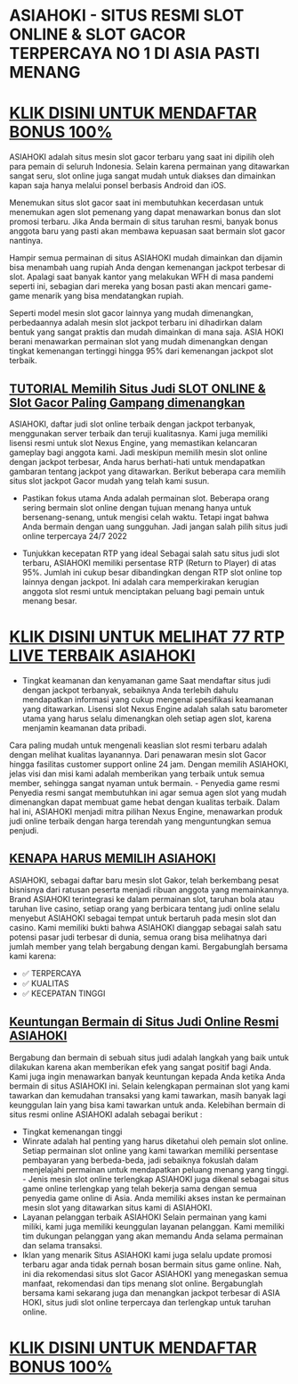 # __ASIAHOKI - SITUS RESMI SLOT ONLINE & SLOT GACOR TERPERCAYA NO 1 DI ASIA PASTI MENANG__

# [KLIK DISINI UNTUK MENDAFTAR BONUS 100%](https://asiahoki.netlify.app)

ASIAHOKI adalah situs mesin slot gacor terbaru yang saat ini dipilih oleh para pemain di seluruh Indonesia. Selain karena permainan yang ditawarkan sangat seru, slot online juga sangat mudah untuk diakses dan dimainkan kapan saja hanya melalui ponsel berbasis Android dan iOS.

Menemukan situs slot gacor saat ini membutuhkan kecerdasan untuk menemukan agen slot pemenang yang dapat menawarkan bonus dan slot promosi terbaru. Jika Anda bermain di situs taruhan resmi, banyak bonus anggota baru yang pasti akan membawa kepuasan saat bermain slot gacor nantinya.

Hampir semua permainan di situs ASIAHOKI mudah dimainkan dan dijamin bisa menambah uang rupiah Anda dengan kemenangan jackpot terbesar di slot. Apalagi saat banyak kantor yang melakukan WFH di masa pandemi seperti ini, sebagian dari mereka yang bosan pasti akan mencari game-game menarik yang bisa mendatangkan rupiah.

Seperti model mesin slot gacor lainnya yang mudah dimenangkan, perbedaannya adalah mesin slot jackpot terbaru ini dihadirkan dalam bentuk yang sangat praktis dan mudah dimainkan di mana saja. ASIA HOKI berani menawarkan permainan slot yang mudah dimenangkan dengan tingkat kemenangan tertinggi hingga 95% dari kemenangan jackpot slot terbaik.

## [TUTORIAL Memilih Situs Judi SLOT ONLINE & Slot Gacor Paling Gampang dimenangkan](https://asiahoki.netlify.app)
ASIAHOKI, daftar judi slot online terbaik dengan jackpot terbanyak, menggunakan server terbaik dan teruji kualitasnya. Kami juga memiliki lisensi resmi untuk slot Nexus Engine, yang memastikan kelancaran gameplay bagi anggota kami. Jadi meskipun memilih mesin slot online dengan jackpot terbesar, Anda harus berhati-hati untuk mendapatkan gambaran tentang jackpot yang ditawarkan. Berikut beberapa cara memilih situs slot jackpot Gacor mudah yang telah kami susun.

- Pastikan fokus utama Anda adalah permainan slot.
Beberapa orang sering bermain slot online dengan tujuan menang hanya untuk bersenang-senang, untuk mengisi celah waktu. Tetapi ingat bahwa Anda bermain dengan uang sungguhan. Jadi jangan salah pilih situs judi online terpercaya 24/7 2022

- Tunjukkan kecepatan RTP yang ideal
Sebagai salah satu situs judi slot terbaru, ASIAHOKI memiliki persentase RTP (Return to Player) di atas 95%. Jumlah ini cukup besar dibandingkan dengan RTP slot online top lainnya dengan jackpot. Ini adalah cara memperkirakan kerugian anggota slot resmi untuk menciptakan peluang bagi pemain untuk menang besar.
# [KLIK DISINI UNTUK MELIHAT 77 RTP LIVE TERBAIK ASIAHOKI](https://asiahoki.netlify.app)
- Tingkat keamanan dan kenyamanan game
Saat mendaftar situs judi dengan jackpot terbanyak, sebaiknya Anda terlebih dahulu mendapatkan informasi yang cukup mengenai spesifikasi keamanan yang ditawarkan. Lisensi slot Nexus Engine adalah salah satu barometer utama yang harus selalu dimenangkan oleh setiap agen slot, karena menjamin keamanan data pribadi.

Cara paling mudah untuk mengenali keaslian slot resmi terbaru adalah dengan melihat kualitas layanannya. Dari penawaran mesin slot Gacor hingga fasilitas customer support online 24 jam. Dengan memilih ASIAHOKI, jelas visi dan misi kami adalah memberikan yang terbaik untuk semua member, sehingga sangat nyaman untuk bermain. - Penyedia game resmi
Penyedia resmi sangat membutuhkan ini agar semua agen slot yang mudah dimenangkan dapat membuat game hebat dengan kualitas terbaik. Dalam hal ini, ASIAHOKI menjadi mitra pilihan Nexus Engine, menawarkan produk judi online terbaik dengan harga terendah yang menguntungkan semua penjudi.

## [KENAPA HARUS MEMILIH ASIAHOKI](https://asiahoki.netlify.app)
ASIAHOKI, sebagai daftar baru mesin slot Gakor, telah berkembang pesat bisnisnya dari ratusan peserta menjadi ribuan anggota yang memainkannya.
Brand ASIAHOKI terintegrasi ke dalam permainan slot, taruhan bola atau taruhan live casino, setiap orang yang berbicara tentang judi online selalu menyebut ASIAHOKI sebagai tempat untuk bertaruh pada mesin slot dan casino.
Kami memiliki bukti bahwa ASIAHOKI dianggap sebagai salah satu potensi pasar judi terbesar di dunia, semua orang bisa melihatnya dari jumlah member yang telah bergabung dengan kami. Bergabunglah bersama kami karena:
- ✅ TERPERCAYA
- ✅ KUALITAS
- ✅ KECEPATAN TINGGI

## [Keuntungan Bermain di Situs Judi Online Resmi ASIAHOKI](https://asiahoki.netlify.app)
Bergabung dan bermain di sebuah situs judi adalah langkah yang baik untuk dilakukan karena akan memberikan efek yang sangat positif bagi Anda. Kami juga ingin menawarkan banyak keuntungan kepada Anda ketika Anda bermain di situs ASIAHOKI ini. Selain kelengkapan permainan slot yang kami tawarkan dan kemudahan transaksi yang kami tawarkan, masih banyak lagi keunggulan lain yang bisa kami tawarkan untuk anda. Kelebihan bermain di situs resmi online ASIAHOKI adalah sebagai berikut :
- Tingkat kemenangan tinggi
- Winrate adalah hal penting yang harus diketahui oleh pemain slot online. Setiap permainan slot online yang kami tawarkan memiliki persentase pembayaran yang berbeda-beda, jadi sebaiknya fokuslah dalam menjelajahi permainan untuk mendapatkan peluang menang yang tinggi. - Jenis mesin slot online terlengkap
ASIAHOKI juga dikenal sebagai situs game online terlengkap yang telah bekerja sama dengan semua penyedia game online di Asia. Anda memiliki akses instan ke permainan mesin slot yang ditawarkan situs kami di ASIAHOKI.
- Layanan pelanggan terbaik
ASIAHOKI Selain permainan yang kami miliki, kami juga memiliki keunggulan layanan pelanggan. Kami memiliki tim dukungan pelanggan yang akan memandu Anda selama permainan dan selama transaksi.
- Iklan yang menarik
Situs ASIAHOKI kami juga selalu update promosi terbaru agar anda tidak pernah bosan bermain situs game online. Nah, ini dia rekomendasi situs slot Gacor ASIAHOKI yang menegaskan semua manfaat, rekomendasi dan tips menang slot online. Bergabunglah bersama kami sekarang juga dan menangkan jackpot terbesar di ASIA HOKI, situs judi slot online terpercaya dan terlengkap untuk taruhan online.
# [KLIK DISINI UNTUK MENDAFTAR BONUS 100%](https://asiahoki.netlify.app)
